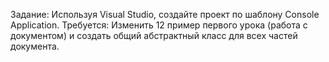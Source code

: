 Задание:
    Используя Visual Studio, создайте проект по шаблону Console Application.
    Требуется: Изменить 12 пример первого урока (работа с документом) и создать общий
    абстрактный класс для всех частей документа.
